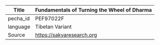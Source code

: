 |Title | Fundamentals of Turning the Wheel of Dharma 
| --- | --- 
|pecha_id | PEF97022F
|language | Tibetan Variant
|Source | https://sakyaresearch.org